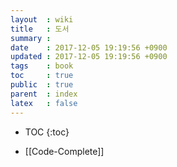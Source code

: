 ```yaml
---
layout  : wiki
title   : 도서
summary :
date    : 2017-12-05 19:19:56 +0900
updated : 2017-12-05 19:19:56 +0900
tags    : book
toc     : true
public  : true
parent  : index
latex   : false
---
```

* TOC
{:toc}

* [[Code-Complete]]
